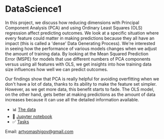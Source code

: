 # DataScience1

In this project, we discuss how reducing dimensions with Principal Component Analysis (PCA) and using Ordinary Least Squares (OLS) regression affect predicting outcomes. We look at a specific situation where every feature could matter in making predictions because they all have an impact (this is called a 'dense' Data Generating Process). We're interested in seeing how the performance of various models changes when we adjust the amount of training data. By looking at the Mean Squared Prediction Error (MSPE) for models that use different numbers of PCA components versus using all features with OLS, we get insights into how training data size influences how well we can predict outcomes.

Our findings show that PCA is really helpful for avoiding overfitting when we don't have a lot of data, thanks to its ability to make the feature set simpler. However, as we get more data, this benefit starts to fade. The OLS model, on the other hand, gets better at making predictions as the amount of data increases because it can use all the detailed information available. 

- :bar_chart: [The data](https://raw.githubusercontent.com/artyomashigov/DataScience1/main/PCA_data.csv)
- :orange_book: [Jupyter notebook](https://github.com/artyomashigov/DataScience1/blob/main/homework_artyom_ashigov.ipynb)
- :white_check_mark: [Tasks](https://github.com/artyomashigov/DataScience1/blob/main/task.pdf)

Email: artyomashigov@gmail.com
